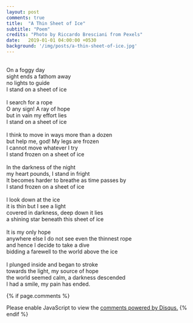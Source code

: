 ```yaml
---
layout: post
comments: true
title:  "A Thin Sheet of Ice"
subtitle: "Poem"
credits: "Photo by Riccardo Bresciani from Pexels"
date:   2019-01-01 04:00:00 +0530
background: '/img/posts/a-thin-sheet-of-ice.jpg'
---
```


<br>On a foggy day
<br>sight ends a fathom away
<br>no lights to guide
<br>I stand on a sheet of ice
<br>
<br>I search for a rope
<br>O any sign! A ray of hope
<br>but in vain my effort lies
<br>I stand on a sheet of ice
<br>
<br>I think to move in ways more than a dozen
<br>but help me, god! My legs are frozen
<br>I cannot move whatever I try
<br>I stand frozen on a sheet of ice
<br>
<br>In the darkness of the night
<br>my heart pounds, I stand in fright
<br>It becomes harder to breathe as time passes by
<br>I stand frozen on a sheet of ice
<br>
<br>I look down at the ice
<br>it is thin but I see a light
<br>covered in darkness, deep down it lies
<br>a shining star beneath this sheet of ice
<br>
<br>It is my only hope
<br>anywhere else I do not see even the thinnest rope
<br>and hence I decide to take a dive
<br>bidding a farewell to the world above the ice
<br>
<br>I plunged inside and began to stroke
<br>towards the light, my source of hope
<br>the world seemed calm, a darkness descended
<br>I had a smile, my pain has ended.


{% if page.comments %}
<div id="disqus_thread"></div>
<script>
    /**
     *  RECOMMENDED CONFIGURATION VARIABLES: EDIT AND UNCOMMENT THE SECTION BELOW TO INSERT DYNAMIC VALUES FROM YOUR PLATFORM OR CMS.
     *  LEARN WHY DEFINING THESE VARIABLES IS IMPORTANT: https://disqus.com/admin/universalcode/#configuration-variables
     */
    /*
    var disqus_config = function () {
        this.page.url = PAGE_URL;  // Replace PAGE_URL with your page's canonical URL variable
        this.page.identifier = PAGE_IDENTIFIER; // Replace PAGE_IDENTIFIER with your page's unique identifier variable
    };
    */
    (function() {  // REQUIRED CONFIGURATION VARIABLE: EDIT THE SHORTNAME BELOW
        var d = document, s = d.createElement('script');

        s.src = 'https://amanabt.disqus.com/embed.js';  // IMPORTANT: Replace EXAMPLE with your forum shortname!

        s.setAttribute('data-timestamp', +new Date());
        (d.head || d.body).appendChild(s);
    })();
</script>
<noscript>Please enable JavaScript to view the <a href="https://disqus.com/?ref_noscript" rel="nofollow">comments powered by Disqus.</a></noscript>
{% endif %}
